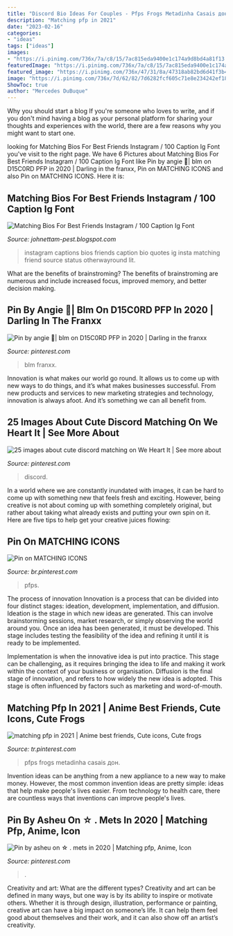 ```yaml
---
title: "Discord Bio Ideas For Couples - Pfps Frogs Metadinha Casais дон"
description: "Matching pfp in 2021"
date: "2023-02-16"
categories:
- "ideas"
tags: ["ideas"]
images:
- "https://i.pinimg.com/736x/7a/c8/15/7ac815eda9400e1c174a9d8bd4a81f13.jpg"
featuredImage: "https://i.pinimg.com/736x/7a/c8/15/7ac815eda9400e1c174a9d8bd4a81f13.jpg"
featured_image: "https://i.pinimg.com/736x/47/31/8a/47318ab82bd6d41f3b4d218b292a704a.jpg"
image: "https://i.pinimg.com/736x/7d/62/82/7d6282fcf605c71e8e234242ef18679a.jpg"
ShowToc: true
author: "Mercedes DuBuque"
---
```



Why you should start a blog
If you're someone who loves to write, and if you don't mind having a blog as your personal platform for sharing your thoughts and experiences with the world, there are a few reasons why you might want to start one.

	

		
looking for Matching Bios For Best Friends Instagram / 100 Caption Ig Font you've visit to the right page. We have 6 Pictures about Matching Bios For Best Friends Instagram / 100 Caption Ig Font like Pin by angie 🧃| blm on D15C0RD PFP in 2020 | Darling in the franxx, Pin on MATCHING ICONS and also Pin on MATCHING ICONS. Here it is:
		
    
## Matching Bios For Best Friends Instagram / 100 Caption Ig Font

<img loading=lazy src="https://i.pinimg.com/originals/fc/ab/6f/fcab6f819b65f9fed6d9cf717ca7cdbe.jpg" onerror="this.onerror=null;this.src='https://tse1.mm.bing.net/th?id=OIP.OdA8D2mqfT2FmHBAtWFjoAHaNH&amp;pid=15.1';" alt="Matching Bios For Best Friends Instagram / 100 Caption Ig Font">

_Source: johnettam-pest.blogspot.com_

>instagram captions bios friends caption bio quotes ig insta matching friend source status otherwayround lit. 

	

What are the benefits of brainstroming?
The benefits of brainstroming are numerous and include increased focus, improved memory, and better decision making.

    
## Pin By Angie 🧃| Blm On D15C0RD PFP In 2020 | Darling In The Franxx

<img loading=lazy src="https://i.pinimg.com/736x/7d/62/82/7d6282fcf605c71e8e234242ef18679a.jpg" onerror="this.onerror=null;this.src='https://tse2.mm.bing.net/th?id=OIP.gWsa57HF86Zsmtak5V9gWQHaHa&amp;pid=15.1';" alt="Pin by angie 🧃| blm on D15C0RD PFP in 2020 | Darling in the franxx">

_Source: pinterest.com_

>blm franxx. 

	

Innovation is what makes our world go round. It allows us to come up with new ways to do things, and it’s what makes businesses successful. From new products and services to new marketing strategies and technology, innovation is always afoot. And it’s something we can all benefit from.

    
## 25 Images About Cute Discord Matching On We Heart It | See More About

<img loading=lazy src="https://i.pinimg.com/736x/5f/5d/33/5f5d3371d4edc33d0f2ca23f5cf1ed54.jpg" onerror="this.onerror=null;this.src='https://tse4.mm.bing.net/th?id=OIP.UGGHSZapLzQMw4oH6qAu3AAAAA&amp;pid=15.1';" alt="25 images about cute discord matching on We Heart It | See more about">

_Source: pinterest.com_

>discord. 

	

In a world where we are constantly inundated with images, it can be hard to come up with something new that feels fresh and exciting. However, being creative is not about coming up with something completely original, but rather about taking what already exists and putting your own spin on it. Here are five tips to help get your creative juices flowing:

    
## Pin On MATCHING ICONS

<img loading=lazy src="https://i.pinimg.com/736x/2d/fe/41/2dfe414f1c675b9900cea2eccb4213af.jpg" onerror="this.onerror=null;this.src='https://tse4.mm.bing.net/th?id=OIP.sT6Zv4JjoTCtiEQyxkfBlgHaHa&amp;pid=15.1';" alt="Pin on MATCHING ICONS">

_Source: br.pinterest.com_

>pfps. 

	

The process of innovation
Innovation is a process that can be divided into four distinct stages: ideation, development, implementation, and diffusion.
Ideation is the stage in which new ideas are generated. This can involve brainstorming sessions, market research, or simply observing the world around you. Once an idea has been generated, it must be developed. This stage includes testing the feasibility of the idea and refining it until it is ready to be implemented.

Implementation is when the innovative idea is put into practice. This stage can be challenging, as it requires bringing the idea to life and making it work within the context of your business or organisation. Diffusion is the final stage of innovation, and refers to how widely the new idea is adopted. This stage is often influenced by factors such as marketing and word-of-mouth.

    
## Matching Pfp In 2021 | Anime Best Friends, Cute Icons, Cute Frogs

<img loading=lazy src="https://i.pinimg.com/736x/7a/c8/15/7ac815eda9400e1c174a9d8bd4a81f13.jpg" onerror="this.onerror=null;this.src='https://tse1.mm.bing.net/th?id=OIP.ByzvFBIVntyyxxFV633DLAHaHc&amp;pid=15.1';" alt="matching pfp in 2021 | Anime best friends, Cute icons, Cute frogs">

_Source: tr.pinterest.com_

>pfps frogs metadinha casais дон. 

	

Invention ideas can be anything from a new appliance to a new way to make money. However, the most common invention ideas are pretty simple: ideas that help make people's lives easier. From technology to health care, there are countless ways that inventions can improve people's lives.

    
## Pin By Asheu On ☆ . Mets In 2020 | Matching Pfp, Anime, Icon

<img loading=lazy src="https://i.pinimg.com/736x/47/31/8a/47318ab82bd6d41f3b4d218b292a704a.jpg" onerror="this.onerror=null;this.src='https://tse4.mm.bing.net/th?id=OIP.tzgG2Gx0tOnZXcpcZ7EZBgAAAA&amp;pid=15.1';" alt="Pin by asheu on ☆ . mets in 2020 | Matching pfp, Anime, Icon">

_Source: pinterest.com_

>. 

	

Creativity and art: What are the different types?
Creativity and art can be defined in many ways, but one way is by its ability to inspire or motivate others. Whether it is through design, illustration, performance or painting, creative art can have a big impact on someone’s life. It can help them feel good about themselves and their work, and it can also show off an artist’s creativity.

